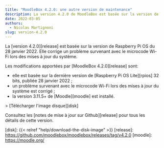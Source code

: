 ```yaml
---
title: "MoodleBox 4.2.0: une autre version de maintenance"
description: La version 4.2.0 de MoodleBox est basée sur la version de Raspberry Pi OS du 28 janvier 2022.
date: 2022-03-05
authors:
  - Nicolas Martignoni
slug: version-4.2.0
---
```


La [version 4.2.0][release] est basée sur la version de Raspberry Pi OS du 28 janvier 2022. Elle corrige un problème survenant avec le microcode Wi-Fi lors des mises à jour du système.

Les modifications apportées par [MoodleBox 4.2.0][release] sont:

- elle est basée sur la dernière version de [Raspberry Pi OS Lite][rpios] 32 bits, publiée 28 janvier 2022 ;
- un problème survenant avec le microcode Wi-Fi lors des mises à jour du système est corrigé ;
- la version 3.11.5+ de [Moodle][moodle] est installé.

&gt; [Télécharger l'image disque][disk]

Consultez les [notes de mise à jour sur Github][release] pour tous les détails de cette version.

[disk]: {{< relref "help/download-the-disk-image" >}}
[release]: https://github.com/moodlebox/moodlebox/releases/tag/v4.2.0
[moodle]: https://moodle.org/
